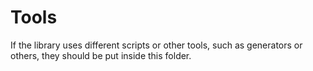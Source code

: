# Tools

If the library uses different scripts or other tools, such as generators or others,
they should be put inside this folder.

